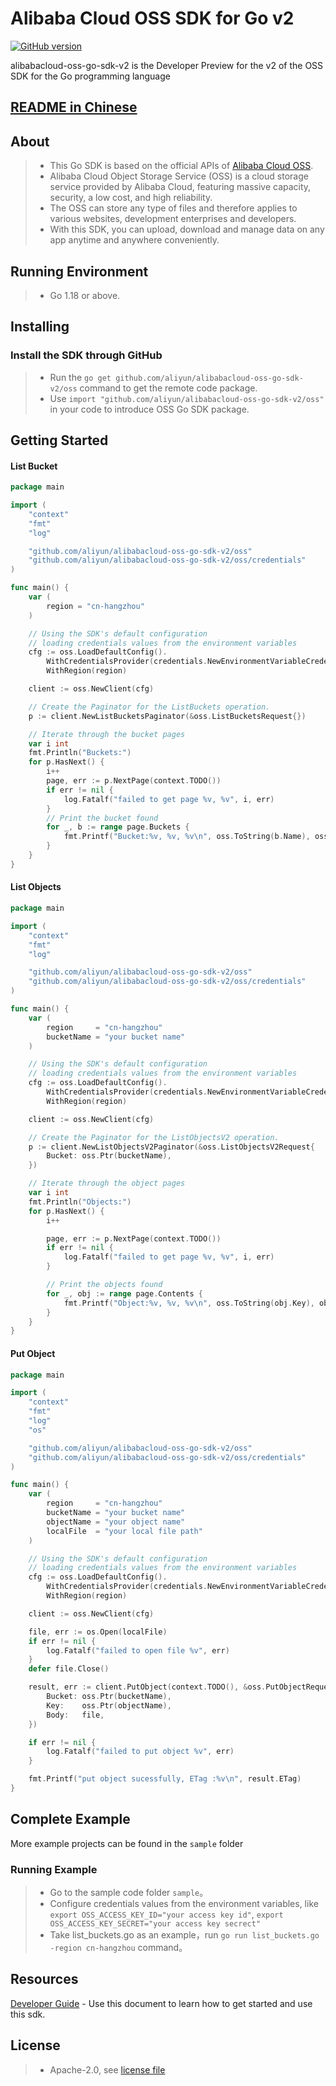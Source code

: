# Alibaba Cloud OSS SDK for Go v2

[![GitHub version](https://badge.fury.io/gh/aliyun%2Falibabacloud-oss-go-sdk-v2.svg)](https://badge.fury.io/gh/aliyun%2Falibabacloud-oss-go-sdk-v2)

alibabacloud-oss-go-sdk-v2 is the Developer Preview for the v2 of the OSS SDK for the Go programming language

## [README in Chinese](README-CN.md)

## About
> - This Go SDK is based on the official APIs of [Alibaba Cloud OSS](http://www.aliyun.com/product/oss/).
> - Alibaba Cloud Object Storage Service (OSS) is a cloud storage service provided by Alibaba Cloud, featuring massive capacity, security, a low cost, and high reliability. 
> - The OSS can store any type of files and therefore applies to various websites, development enterprises and developers.
> - With this SDK, you can upload, download and manage data on any app anytime and anywhere conveniently. 

## Running Environment
> - Go 1.18 or above. 

## Installing
### Install the SDK through GitHub
> - Run the `go get github.com/aliyun/alibabacloud-oss-go-sdk-v2/oss` command to get the remote code package.
> - Use `import "github.com/aliyun/alibabacloud-oss-go-sdk-v2/oss"` in your code to introduce OSS Go SDK package.

## Getting Started
#### List Bucket
```go
package main

import (
	"context"
	"fmt"
	"log"

	"github.com/aliyun/alibabacloud-oss-go-sdk-v2/oss"
	"github.com/aliyun/alibabacloud-oss-go-sdk-v2/oss/credentials"
)

func main() {
	var (
		region = "cn-hangzhou"
	)

	// Using the SDK's default configuration
	// loading credentials values from the environment variables
	cfg := oss.LoadDefaultConfig().
		WithCredentialsProvider(credentials.NewEnvironmentVariableCredentialsProvider()).
		WithRegion(region)

	client := oss.NewClient(cfg)

	// Create the Paginator for the ListBuckets operation.
	p := client.NewListBucketsPaginator(&oss.ListBucketsRequest{})

	// Iterate through the bucket pages
	var i int
	fmt.Println("Buckets:")
	for p.HasNext() {
		i++
		page, err := p.NextPage(context.TODO())
		if err != nil {
			log.Fatalf("failed to get page %v, %v", i, err)
		}
		// Print the bucket found
		for _, b := range page.Buckets {
			fmt.Printf("Bucket:%v, %v, %v\n", oss.ToString(b.Name), oss.ToString(b.StorageClass), oss.ToString(b.Location))
		}
	}
}
```

#### List Objects
```go
package main

import (
	"context"
	"fmt"
	"log"

	"github.com/aliyun/alibabacloud-oss-go-sdk-v2/oss"
	"github.com/aliyun/alibabacloud-oss-go-sdk-v2/oss/credentials"
)

func main() {
	var (
		region     = "cn-hangzhou"
		bucketName = "your bucket name"
	)

	// Using the SDK's default configuration
	// loading credentials values from the environment variables
	cfg := oss.LoadDefaultConfig().
		WithCredentialsProvider(credentials.NewEnvironmentVariableCredentialsProvider()).
		WithRegion(region)

	client := oss.NewClient(cfg)

	// Create the Paginator for the ListObjectsV2 operation.
	p := client.NewListObjectsV2Paginator(&oss.ListObjectsV2Request{
		Bucket: oss.Ptr(bucketName),
	})

	// Iterate through the object pages
	var i int
	fmt.Println("Objects:")
	for p.HasNext() {
		i++

		page, err := p.NextPage(context.TODO())
		if err != nil {
			log.Fatalf("failed to get page %v, %v", i, err)
		}

		// Print the objects found
		for _, obj := range page.Contents {
			fmt.Printf("Object:%v, %v, %v\n", oss.ToString(obj.Key), obj.Size, oss.ToTime(obj.LastModified))
		}
	}
}
```

#### Put Object
```go
package main

import (
	"context"
	"fmt"
	"log"
	"os"

	"github.com/aliyun/alibabacloud-oss-go-sdk-v2/oss"
	"github.com/aliyun/alibabacloud-oss-go-sdk-v2/oss/credentials"
)

func main() {
	var (
		region     = "cn-hangzhou"
		bucketName = "your bucket name"
		objectName = "your object name"
		localFile  = "your local file path"
	)

	// Using the SDK's default configuration
	// loading credentials values from the environment variables
	cfg := oss.LoadDefaultConfig().
		WithCredentialsProvider(credentials.NewEnvironmentVariableCredentialsProvider()).
		WithRegion(region)

	client := oss.NewClient(cfg)

	file, err := os.Open(localFile)
	if err != nil {
		log.Fatalf("failed to open file %v", err)
	}
	defer file.Close()

	result, err := client.PutObject(context.TODO(), &oss.PutObjectRequest{
		Bucket: oss.Ptr(bucketName),
		Key:    oss.Ptr(objectName),
		Body:   file,
	})

	if err != nil {
		log.Fatalf("failed to put object %v", err)
	}

	fmt.Printf("put object sucessfully, ETag :%v\n", result.ETag)
}
```

##  Complete Example
More example projects can be found in the `sample` folder 

### Running Example
> - Go to the sample code folder `sample`。
> - Configure credentials values from the environment variables, like `export OSS_ACCESS_KEY_ID="your access key id"`, `export OSS_ACCESS_KEY_SECRET="your access key secrect"`
> - Take list_buckets.go as an example，run `go run list_buckets.go -region cn-hangzhou` command。

## Resources
[Developer Guide](DEVGUIDE-CN.md) - Use this document to learn how to get started and use this sdk.

## License
> - Apache-2.0, see [license file](LICENSE)

